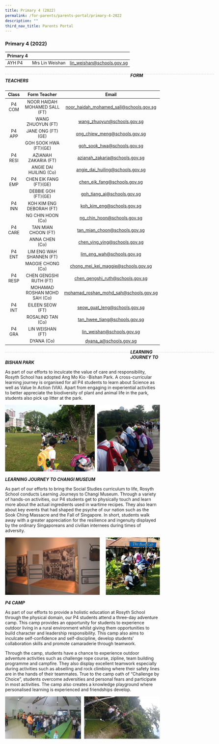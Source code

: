 ```yaml
---
title: Primary 4 (2022)
permalink: /for-parents/parents-portal/primary-4-2022
description: ""
third_nav_title: Parents Portal
---
```

### Primary 4 (2022)

| Primary 4 |  | |
| -------- | -------- | -------- |
| AYH P4 | Mrs Lin Weishan | lin_weishan@schools.gov.sg |

<div style="line-height: 19.6px; width: 408px; float: left;"><div style="margin-top: 8px; margin-bottom: 8px; line-height: 19.6px; width: 680px; border-bottom: 1px dashed rgb(204, 204, 204); height: 1px; clear: both;"></div></div>

##### FORM TEACHERS

| Class | Form Teacher | Email |
|:---:|:---:|:---:|
| P4 COM  | NOOR HAIDAH MOHAMED SALL (FT) | noor_haidah_mohamed_sall@schools.gov.sg |
|   | WANG ZHUOYUN (FT) | wang_zhuoyun@schools.gov.sg |
| P4 APP | JANE ONG (FT)(GE) | ong_chiew_meng@schools.gov.sg |
|   | GOH SOOK HWA (FT)(GE) | goh_sook_hwa@schools.gov.sg |
| P4 RESI | AZIANAH ZAKARIA (FT) | azianah_zakaria@schools.gov.sg |
|   | ANGIE DAI HUILING (Co) | angie_dai_huiling@schools.gov.sg |
| P4 EMP | CHEN EIK FANG (FT)(GE) | chen_eik_fang@schools.gov.sg |
|   | DEBBIE GOH (FT)(GE) | goh_tiang_ai@schools.gov.sg |
| P4 INN | KOH KIM ENG DEBORAH (FT) | koh_kim_eng@schools.gov.sg |
|   | NG CHIN HOON (Co)  | ng_chin_hoon@schools.gov.sg  |
| P4 CARE | TAN MIAN CHOON (FT) | tan_mian_choon@schools.gov.sg |
|   | ANNA CHEN (Co)  | chen_ying_ying@schools.gov.sg |
| P4 ENT | LIM ENG WAH SHANNEN (FT) | lim_eng_wah@schools.gov.sg |
|   | MAGGIE CHONG (Co) | chong_mei_kei_maggie@schools.gov.sg |
| P4 RESP |  CHEN GENGSHI RUTH (FT) | chen_gengshi_ruth@schools.gov.sg |
|   |  MOHAMAD ROSHAN MOHD SAH (Co)	 | mohamad_roshan_mohd_sah@schools.gov.sg |
| P4 INT | EILEEN SEOW (FT) | seow_guat_leng@schools.gov.sg |
|   | ROSALIND TAN (Co) | tan_hwee_tiang@schools.gov.sg |
| P4 GRA   |  LIN WEISHAN (FT) | lin_weishan@schools.gov.sg |
|   |  DYANA (Co)  | dyana_a@schools.gov.sg |

<div style="line-height: 19.6px; width: 408px; float: left;"><div style="margin-top: 8px; margin-bottom: 8px; line-height: 19.6px; width: 680px; border-bottom: 1px dashed rgb(204, 204, 204); height: 1px; clear: both;"></div></div>

***LEARNING JOURNEY TO BISHAN PARK***

As part of our efforts to inculcate the value of care and responsibility, Rosyth School has adopted Ang Mo Kio -Bishan Park. A cross-curricular learning journey is organised for all P4 students to learn about Science as well as Value In Action (VIA). Apart from engaging in experiential activities to better appreciate the biodiversity of plant and animal life in the park, students also pick up litter at the park.

![](/images/Bishan%20Park%20Compiled.jpg)

***LEARNING JOURNEY TO CHANGI MUSEUM***

As part of our efforts to bring the Social Studies curriculum to life, Rosyth School conducts Learning Journeys to Changi Museum. Through a variety of hands-on activities, our P4 students get to physically touch and learn more about the actual ingredients used in wartime recipes. They also learn about key events that had shaped the psyche of our nation such as the Sook Ching Massacre and the Fall of Singapore. In short, students walk away with a greater appreciation for the resilience and ingenuity displayed by the ordinary Singaporeans and civilian internees during times of adversity. 

![](/images/Changi%20MuseumCompiled.jpg)

***P4 CAMP***

As part of our efforts to provide a holistic education at Rosyth School through the physical domain, our P4 students attend a three-day adventure camp. This camp provides an opportunity for students to experience outdoor living in a rural environment whilst giving them opportunities to build character and leadership responsibility. This camp also aims to inculcate self-confidence and self-discipline, develop students’ collaboration skills and promote camaraderie through teamwork.   

Through the camp, students have a chance to experience outdoor adventure activities such as challenge rope course, zipline, team building programme and campfire. They also display excellent teamwork especially during activities such as abseiling and rock climbing where their safety lines are in the hands of their teammates. True to the camp oath of “Challenge by Choice”, students overcome adversities and personal fears and participate in most activities. The camp also creates a knowledge playground where personalised learning is experienced and friendships develop. 

![](/images/P4%20Camp%20Compiled.jpg)

